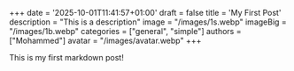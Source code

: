 +++
date = '2025-10-01T11:41:57+01:00'
draft = false
title = 'My First Post'
description = "This is a description"
image = "/images/1s.webp"
imageBig = "/images/1b.webp"
categories = ["general", "simple"]
authors = ["Mohammed"]
avatar = "/images/avatar.webp"
+++

This is my first markdown post!
